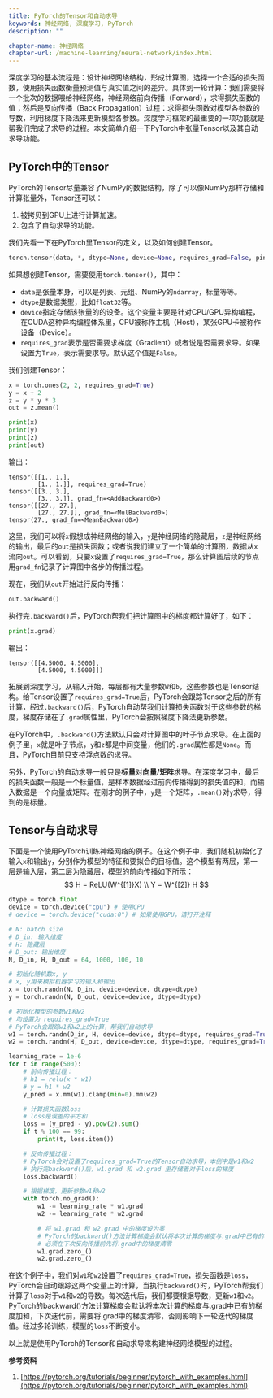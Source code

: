 ```yaml
---
title: PyTorch的Tensor和自动求导
keywords: 神经网络, 深度学习, PyTorch
description: ""

chapter-name: 神经网络
chapter-url: /machine-learning/neural-network/index.html
---
```


深度学习的基本流程是：设计神经网络结构，形成计算图，选择一个合适的损失函数，使用损失函数衡量预测值与真实值之间的差异。具体到一轮计算：我们需要将一个批次的数据喂给神经网络，神经网络前向传播（Forward），求得损失函数的值；然后是反向传播（Back Propagation）过程：求得损失函数对模型各参数的导数，利用梯度下降法来更新模型各参数。深度学习框架的最重要的一项功能就是帮我们完成了求导的过程。本文简单介绍一下PyTorch中张量Tensor以及其自动求导功能。

## PyTorch中的Tensor

PyTorch的Tensor尽量兼容了NumPy的数据结构，除了可以像NumPy那样存储和计算张量外，Tensor还可以：

1. 被拷贝到GPU上进行计算加速。
2. 包含了自动求导的功能。

我们先看一下在PyTorch里Tensor的定义，以及如何创建Tensor。

```python
torch.tensor(data, *, dtype=None, device=None, requires_grad=False, pin_memory=False) → Tensor
```

如果想创建Tensor，需要使用`torch.tensor()`，其中：

* `data`是张量本身，可以是列表、元组、NumPy的`ndarray`，标量等等。
* `dtype`是数据类型，比如`float32`等。
* `device`指定存储该张量的的设备。这个变量主要是针对CPU/GPU异构编程，在CUDA这种异构编程体系里，CPU被称作主机（Host），某张GPU卡被称作设备（Device）。
* `requires_grad`表示是否需要求梯度（Gradient）或者说是否需要求导。如果设置为`True`，表示需要求导。默认这个值是`False`。

我们创建Tensor：

```python
x = torch.ones(2, 2, requires_grad=True)
y = x + 2
z = y * y * 3
out = z.mean()

print(x)
print(y)
print(z)
print(out)
```

输出：

```
tensor([[1., 1.],
        [1., 1.]], requires_grad=True)
tensor([[3., 3.],
        [3., 3.]], grad_fn=<AddBackward0>)
tensor([[27., 27.],
        [27., 27.]], grad_fn=<MulBackward0>)
tensor(27., grad_fn=<MeanBackward0>)
```

这里，我们可以将`x`假想成神经网络的输入，`y`是神经网络的隐藏层，`z`是神经网络的输出，最后的`out`是损失函数；或者说我们建立了一个简单的计算图，数据从`x`流向`out`。可以看到，只要`x`设置了`requires_grad=True`，那么计算图后续的节点用`grad_fn`记录了计算图中各步的传播过程。

现在，我们从`out`开始进行反向传播：

```python
out.backward()
```

执行完`.backward()`后，PyTorch帮我们把计算图中的梯度都计算好了，如下：

```python
print(x.grad)
```

输出：

```
tensor([[4.5000, 4.5000],
        [4.5000, 4.5000]])
```

拓展到深度学习，从输入开始，每层都有大量参数`W`和`b`，这些参数也是Tensor结构。给Tensor设置了`requires_grad=True`后，PyTorch会跟踪Tensor之后的所有计算，经过`.backward()`后，PyTorch自动帮我们计算损失函数对于这些参数的梯度，梯度存储在了`.grad`属性里，PyTorch会按照梯度下降法更新参数。

在PyTorch中，`.backward()`方法默认只会对计算图中的叶子节点求导。在上面的例子里，`x`就是叶子节点，`y`和`z`都是中间变量，他们的`.grad`属性都是`None`。而且，PyTorch目前只支持浮点数的求导。

另外，PyTorch的自动求导一般只是**标量**对**向量/矩阵**求导。在深度学习中，最后的损失函数一般是一个标量值，是样本数据经过前向传播得到的损失值的和，而输入数据是一个向量或矩阵。在刚才的例子中，`y`是一个矩阵，`.mean()`对`y`求导，得到的是标量。

## Tensor与自动求导

下面是一个使用PyTorch训练神经网络的例子。在这个例子中，我们随机初始化了输入`x`和输出`y`，分别作为模型的特征和要拟合的目标值。这个模型有两层，第一层是输入层，第二层为隐藏层，模型的前向传播如下所示：
$$
H = ReLU(W^{[1]}X) \\
Y = W^{[2]} H
$$

```python
dtype = torch.float
device = torch.device("cpu") # 使用CPU
# device = torch.device("cuda:0") # 如果使用GPU，请打开注释

# N: batch size
# D_in: 输入维度
# H: 隐藏层
# D_out: 输出维度 
N, D_in, H, D_out = 64, 1000, 100, 10

# 初始化随机数x, y
# x, y用来模拟机器学习的输入和输出
x = torch.randn(N, D_in, device=device, dtype=dtype)
y = torch.randn(N, D_out, device=device, dtype=dtype)

# 初始化模型的参数w1和w2
# 均设置为 requires_grad=True
# PyTorch会跟踪w1和w2上的计算，帮我们自动求导
w1 = torch.randn(D_in, H, device=device, dtype=dtype, requires_grad=True)
w2 = torch.randn(H, D_out, device=device, dtype=dtype, requires_grad=True)

learning_rate = 1e-6
for t in range(500):
    # 前向传播过程：
    # h1 = relu(x * w1)
    # y = h1 * w2
    y_pred = x.mm(w1).clamp(min=0).mm(w2)

    # 计算损失函数loss
    # loss是误差的平方和
    loss = (y_pred - y).pow(2).sum()
    if t % 100 == 99:
        print(t, loss.item())

    # 反向传播过程：
    # PyTorch会对设置了requires_grad=True的Tensor自动求导，本例中是w1和w2
    # 执行完backward()后，w1.grad 和 w2.grad 里存储着对于loss的梯度
    loss.backward()

    # 根据梯度，更新参数w1和w2
    with torch.no_grad():
        w1 -= learning_rate * w1.grad
        w2 -= learning_rate * w2.grad

        # 将 w1.grad 和 w2.grad 中的梯度设为零
        # PyTorch的backward()方法计算梯度会默认将本次计算的梯度与.grad中已有的梯度加和
        # 必须在下次反向传播前先将.grad中的梯度清零
        w1.grad.zero_()
        w2.grad.zero_()
```

在这个例子中，我们对`w1`和`w2`设置了`requires_grad=True`，损失函数是`loss`，PyTorch会自动跟踪这两个变量上的计算，当执行`backward()`时，PyTorch帮我们计算了`loss`对于`w1`和`w2`的导数。每次迭代后，我们都要根据导数，更新`w1`和`w2`。PyTorch的backward()方法计算梯度会默认将本次计算的梯度与.grad中已有的梯度加和，下次迭代前，需要将.grad中的梯度清零，否则影响下一轮迭代的梯度值。经过多轮训练，模型的`loss`不断变小。

以上就是使用PyTorch的Tensor和自动求导来构建神经网络模型的过程。

**参考资料**

1. [https://pytorch.org/tutorials/beginner/pytorch_with_examples.html](https://pytorch.org/tutorials/beginner/pytorch_with_examples.html)